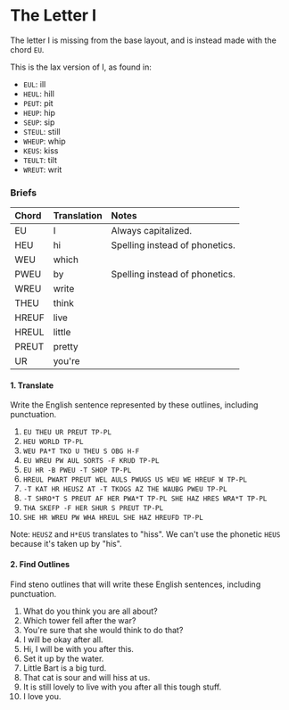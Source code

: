 # The Letter I

The letter I is missing from the base layout, and is instead made with the chord `EU`.

This is the lax version of I, as found in:

* `EUL`: ill
* `HEUL`: hill
* `PEUT`: pit
* `HEUP`: hip
* `SEUP`: sip
* `STEUL`: still
* `WHEUP`: whip
* `KEUS`: kiss
* `TEULT`: tilt
* `WREUT`: writ

### Briefs

| Chord | Translation | Notes |
| :--- | :--- | :--- |
| EU | I | Always capitalized. |
| HEU | hi | Spelling instead of phonetics. |
| WEU | which |  |
| PWEU | by | Spelling instead of phonetics. |
| WREU | write |  |
| THEU | think |  |
| HREUF | live |  |
| HREUL | little |  |
| PREUT | pretty |  |
| UR | you're |  |

#### 1. Translate

Write the English sentence represented by these outlines, including punctuation.

1. `EU THEU UR PREUT TP-PL`
2. `HEU WORLD TP-PL`
3. `WEU PA*T TKO U THEU S OBG H-F`
4. `EU WREU PW AUL SORTS -F KRUD TP-PL`
5. `EU HR -B PWEU -T SHOP TP-PL`
6. `HREUL PWART PREUT WEL AULS PWUGS US WEU WE HREUF W TP-PL`
7. `-T KAT HR HEUSZ AT -T TKOGS AZ THE WAUBG PWEU TP-PL`
8. `-T SHRO*T S PREUT AF HER PWA*T TP-PL SHE HAZ HRES WRA*T TP-PL`
9. `THA SKEFP -F HER SHUR S PREUT TP-PL`
10. `SHE HR WREU PW WHA HREUL SHE HAZ HREUFD TP-PL`

Note: `HEUSZ` and `H*EUS` translates to "hiss". We can't use the phonetic `HEUS` because it's taken up by "his".

#### 2. Find Outlines

Find steno outlines that will write these English sentences, including punctuation.

1. What do you think you are all about?
2. Which tower fell after the war?
3. You're sure that she would think to do that?
4. I will be okay after all.
5. Hi, I will be with you after this.
6. Set it up by the water.
7. Little Bart is a big turd.
8. That cat is sour and will hiss at us.
9. It is still lovely to live with you after all this tough stuff.
10. I love you.



